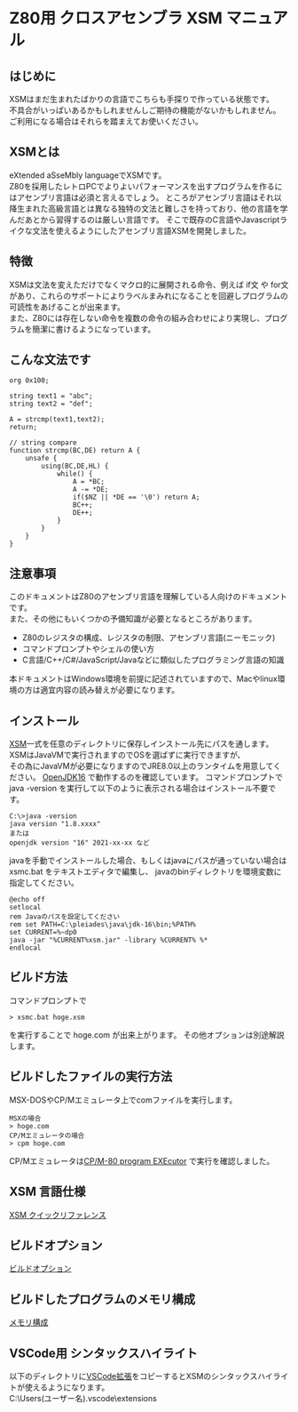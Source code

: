 # Z80用 クロスアセンブラ XSM マニュアル

## はじめに
XSMはまだ生まれたばかりの言語でこちらも手探りで作っている状態です。  
不具合がいっぱいあるかもしれませんしご期待の機能がないかもしれません。  
ご利用になる場合はそれらを踏まえてお使いください。

## XSMとは
eXtended aSseMbly languageでXSMです。  
Z80を採用したレトロPCでよりよいパフォーマンスを出すプログラムを作るにはアセンブリ言語は必須と言えるでしょう。
ところがアセンブリ言語はそれ以降生まれた高級言語とは異なる独特の文法と難しさを持っており、他の言語を学んだあとから習得するのは厳しい言語です。
そこで既存のC言語やJavascriptライクな文法を使えるようにしたアセンブリ言語XSMを開発しました。

## 特徴
XSMは文法を変えただけでなくマクロ的に展開される命令、例えば if文 や for文があり、これらのサポートによりラベルまみれになることを回避しプログラムの可読性をあげることが出来ます。  
また、Z80には存在しない命令を複数の命令の組み合わせにより実現し、プログラムを簡潔に書けるようになっています。  

## こんな文法です
```
org 0x100;

string text1 = "abc";
string text2 = "def";

A = strcmp(text1,text2);
return;

// string compare
function strcmp(BC,DE) return A {
    unsafe {
        using(BC,DE,HL) {
            while() {
                A = *BC;
                A -= *DE;
                if($NZ || *DE == '\0') return A;
                BC++;
                DE++;
            }
        }
    }
}
```

## 注意事項
このドキュメントはZ80のアセンブリ言語を理解している人向けのドキュメントです。  
また、その他にもいくつかの予備知識が必要となるところがあります。
- Z80のレジスタの構成、レジスタの制限、アセンブリ言語(ニーモニック)
- コマンドプロンプトやシェルの使い方
- C言語/C++/C#/JavaScript/Javaなどに類似したプログラミング言語の知識

本ドキュメントはWindows環境を前提に記述されていますので、Macやlinux環境の方は適宜内容の読み替えが必要になります。

## インストール
[XSM](xsm)一式を任意のディレクトリに保存しインストール先にパスを通します。
XSMはJavaVMで実行されますのでOSを選ばずに実行できますが、  
その為にJavaVMが必要になりますのでJRE8.0以上のランタイムを用意してください。
[OpenJDK16](https://jdk.java.net/16/) で動作するのを確認しています。
コマンドプロンプトで java -version を実行して以下のように表示される場合はインストール不要です。
```
C:\>java -version
java version "1.8.xxxx"
または
openjdk version "16" 2021-xx-xx など
```
javaを手動でインストールした場合、もしくはjavaにパスが通っていない場合は xsmc.bat をテキストエディタで編集し、
javaのbinディレクトリを環境変数に指定してください。
```
@echo off
setlocal
rem Javaのパスを設定してください
rem set PATH=C:\pleiades\java\jdk-16\bin;%PATH%
set CURRENT=%~dp0
java -jar "%CURRENT%xsm.jar" -library %CURRENT% %*
endlocal
```

## ビルド方法
コマンドプロンプトで
```
> xsmc.bat hoge.xsm
```
を実行することで hoge.com が出来上がります。
その他オプションは別途解説します。

## ビルドしたファイルの実行方法
MSX-DOSやCP/Mエミュレータ上でcomファイルを実行します。
```
MSXの場合
> hoge.com
CP/Mエミュレータの場合
> cpm hoge.com
```
CP/Mエミュレータは[CP/M-80 program EXEcutor](https://www.vector.co.jp/soft/win95/util/se378130.html) で実行を確認しました。

## XSM 言語仕様
[XSM クイックリファレンス](quickreference.md)

## ビルドオプション
[ビルドオプション](options.md)

## ビルドしたプログラムのメモリ構成
[メモリ構成](memorymap.md)

## VSCode用 シンタックスハイライト
以下のディレクトリに[VSCode拡張](vscode-extension)をコピーするとXSMのシンタックスハイライトが使えるようになります。  
C:\Users\(ユーザー名)\.vscode\extensions
